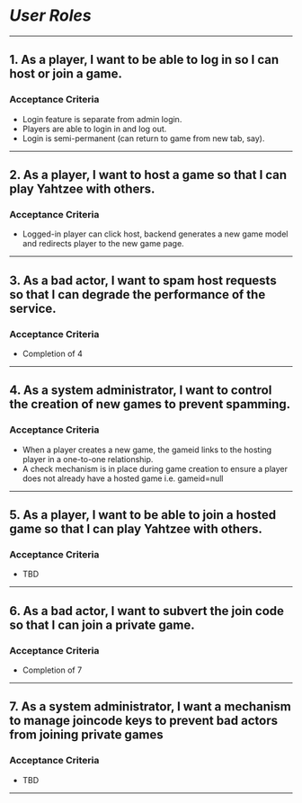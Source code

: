 # ***User Roles*** 
---
## 1. As a player, I want to be able to log in so I can host or join a game.
### Acceptance Criteria  
- Login feature is separate from admin login.
- Players are able to login in and log out.
- Login is semi-permanent (can return to game from new tab, say).

---
## 2. As a player, I want to host a game so that I can play Yahtzee with others.
### Acceptance Criteria
- Logged-in player can click host, backend generates a new game model and redirects player to the new game page.

--- 
## 3. As a bad actor, I want to spam host requests so that I can degrade the performance of the service.
### Acceptance Criteria 
- Completion of 4

---
## 4. As a system administrator, I want to control the creation of new games to prevent spamming.
### Acceptance Criteria 
- When a player creates a new game, the gameid links to the hosting player in a one-to-one relationship.
- A check mechanism is in place during game creation to ensure a player does not already have a hosted game i.e. gameid=null

---
## 5. As a player, I want to be able to join a hosted game so that I can play Yahtzee with others.
### Acceptance Criteria
- TBD

---
## 6. As a bad actor, I want to subvert the join code so that I can join a private game.
### Acceptance Criteria 
- Completion of 7

---
## 7. As a system administrator, I want a mechanism to manage joincode keys to prevent bad actors from joining private games
### Acceptance Criteria
- TBD

---
